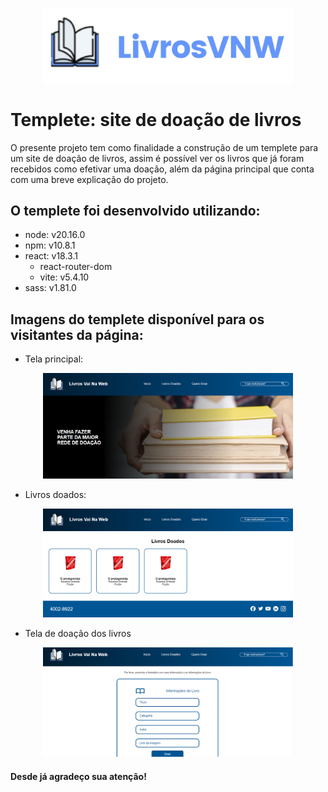 <p align="center"><a href="https://marcos-sobral.github.io/VainaWeb-Livros/" target="_blank"><img src="./src/assets/Readme/newLogo.png" width="400" alt="imagem da logo do sistema sobraldev"></a></p>

# Templete: site de doação de livros

O presente projeto tem como finalidade a construção de um templete para um site de doação de livros, assim é possível ver os livros que já foram recebidos como efetivar uma doação, além da página principal que conta com uma breve explicação do projeto.

## O templete foi desenvolvido utilizando:
- node: v20.16.0
- npm: v10.8.1
- react: v18.3.1
    - react-router-dom
    - vite: v5.4.10
- sass: v1.81.0

## Imagens do templete disponível para os visitantes da página:

- Tela principal:
<p align="center"><img src="./src/assets/Readme/tela_principal.png" width="400" alt="Tela é composta pela logo do site, menus de navegação e barra de busca em seu cabeçalho. Abaixo possuir uma capa de incetivo a doação de livros:"></p>

- Livros doados:
<p align="center"><img src="./src/assets/Readme/tela_livros_doados.png" width="400" alt="Imagem mostrando a seção de livros doados, com o título 'Livros Doados' ao centro. Abaixo, há 3 itens com bordas arredondadas em azul claro, contendo a capa do livro 'O Protagonista', seguido do nome e gênero do livro."></p>

- Tela de doação dos livros
<p align="center"><img src="./src/assets/Readme/tela_doacao_livro.png" width="400" alt="Imagem mostrando a seção de doação dos livros, Página do site Livros Vai Na Web com menu de navegação e formulário para doação de livros. Inclui campos para título, categoria, autor e link da imagem, além de um botão 'Doar'."></p>

#### Desde já agradeço sua atenção!
